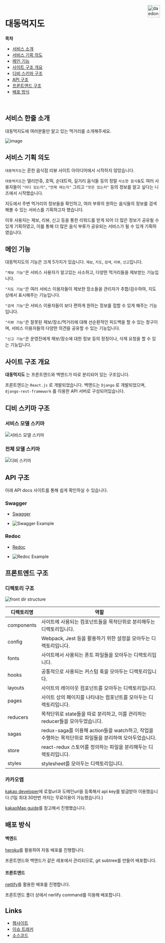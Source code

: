 <a href="#">
    <img src="./docs/LogoTitle.png" alt="daedong logo" title="Daedong" align="right" height="40" />
</a>

# 대동먹지도
**목차**
- [서비스 소개](#서비스-소개)
- [서비스 기획 의도](#서비스-기획-의도)
- [메인 기능](#메인-기능)
- [사이트 구조 개요](#사이트-구조-개요)
- [디비 스키마 구조](#디비-스키마-구조)
- [API 구조](#API-구조)
- [프론트엔드 구조](#프론트엔드-구조)
- [배포 방식](#배포-방식)

<br />

## 서비스 한줄 소개
대동먹지도에 여러분들만 알고 있는 먹거리를 소개해주세요.

![image](https://user-images.githubusercontent.com/47373998/130307221-29ebcab4-dc5a-4c91-a208-6ac2619a44a5.png)


## 서비스 기획 의도

`대동먹지도`는 흔한 음식점 리뷰 사이트 아이디어에서 시작하지 않았습니다.

`대동먹지도`는 델리만쥬, 호떡, 순대트럭, 길거리 음식들 등의 정말 `사소한 음식들`도 여러 사용자들이 `"어디 있는지"`, `"언제 여는지"` 그리고 `"맛은 있는지"` 등의 정보를 알고 싶다는 니즈에서 시작했습니다.

지도에서 주변 먹거리의 정보들을 확인하고, 여러 부류의 원하는 음식들의 정보를 검색해볼 수 있는 서비스를 기획하고자 했습니다.

이후 사용자는 제보, 리뷰, 신고 등을 통한 리워드를 받게 되어 더 많은 정보가 공유될 수 있게 기획하였고, 이를 통해 더 많은 음식 부류가 공유되는 서비스가 될 수 있게 기획하였습니다.


## 메인 기능
대동먹지도의 기능은 크게 5가지가 있습니다.
`제보`, `지도`, `검색`, `리뷰`, `신고`입니다.

`"제보 기능"`은 서비스 사용자가 알고있는 사소하고, 다양한 먹거리들을 제보받는 기능입니다.

`"지도 기능"`은 여러 서비스 이용자들이 제보한 장소들을 관리자가 추합/검수하여, 지도 상에서 표시해주는 기능입니다.

`"검색 기능"`은 서비스 이용자들이 보다 편하게 원하는 정보를 접할 수 있게 해주는 기능입니다.

`"리뷰 기능"`은 잘못된 제보/장소/먹거리에 대해 선순환적인 피드백을 할 수 있는 창구이며, 서비스 이용자들의 다양한 의견을 공유할 수 있는 기능입니다.

`"신고 기능"`은 운영진에게 제보/장소에 대한 정보 등의 정정이나, 삭제 요청을 할 수 있는 기능입니다.

## 사이트 구조 개요

**대동먹지도** 는 프론트엔드와 백엔드가 따로 분리되어 있는 구조입니다.

프론트엔드는 `React.js` 로 개발되었습니다.
백엔드는 `Django` 로 개발되었으며, `django-rest-framework` 를 이용한 API 서버로 구성되어있습니다.

## 디비 스키마 구조
### 서비스 모델 스키마
![서비스 모델 스키마](./backend/service_models.png)

### 전체 모델 스키마
![디비 스키마](./backend/models.png)

## API 구조

아래 API docs 사이트를 통해 쉽게 확인하실 수 있습니다.
### Swagger
- [Swagger](https://daedong-food-map-api.herokuapp.com/swagger/)

- ![Swagger Example](./docs/swagger.jpg)

### Redoc
- [Redoc](https://daedong-food-map-api.herokuapp.com/redoc/)

- ![Redoc Example](./docs/redoc.jpg)
## 프론트엔드 구조

### 디렉토리 구조

![front dir structure](./docs/front_dir_structure.png)

|디렉토리명|역할|
|-|-|
| components | 사이트에 사용되는 컴포넌트들을 목적단위로 분리해두는 디렉토리입니다.|
|config| Webpack, Jest 등을 활용하기 위한 설정을 모아두는 디렉토리입니다.|
|fonts| 사이트에서 사용되는 폰트 파일들을 모아두는 디렉토리입니다.|
|hooks| 공통적으로 사용되는 커스텀 훅을 모아두는 디렉토리입니다.|
|layouts| 사이트의 레이아웃 컴포넌트를 모아두는 디렉토리입니다.|
|pages| 사이트 상의 페이지를 나타내는 컴포넌트를 모아두는 디렉토리입니다.|
|reducers| 목적단위로 state들을 따로 분리하고, 이를 관리하는 reducer들을 모아두었습니다. |
|sagas| redux-saga를 이용해 action들을 watch하고, 작업을 수행하는 목적단위로 파일들을 분리하여 모아두었습니다. |
|store| react-redux 스토어를 정의하는 파일을 분리해두는 디렉토리입니다.|
|styles| stylesheet를 모아두는 디렉토리입니다. |

### 카카오맵
[kakao developer](https://developers.kakao.com/)에 로컬url과 도메인url을 등록해서 api key를 발급받아 이용했습니다.(1일 최대 30만번 까지는 무료이용이 가능했습니다.)

[kakaoMap guide](https://apis.map.kakao.com/web/guide/)를 참고해서 진행했습니다.

## 배포 방식

#### 백엔드
[heroku](https://www.heroku.com/)를 활용하여 자동 배포를 진행합니다.

프론트엔드와 백엔드가 같은 레포에서 관리되므로, git subtree를 만들어 배포합니다.

#### 프론트엔드

[netlify](https://www.netlify.com/)를 활용한 배포를 진행합니다.

프론트엔드 폴더 상에서 nerlify command를 이용해 배포합니다.

## Links

* [웹사이트](https://daedong-food-map.netlify.app/)
* [이슈 트래커](https://github.com/likelion-kookmin/daedong-food-map/issues)
* [소스코드](https://github.com/likelion-kookmin/daedong-food-map)
